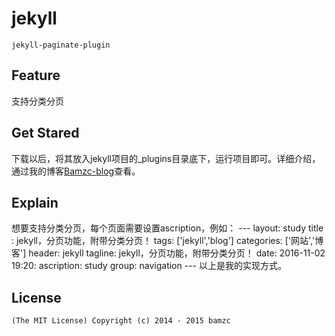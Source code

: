 # jekyll

	jekyll-paginate-plugin

## Feature
支持分类分页
 
## Get Stared

 下载以后，将其放入jekyll项目的_plugins目录底下，运行项目即可。详细介绍，通过我的博客[Bamzc-blog](http://www.bamzc.top/2016/11/03/jekyll-paginate)查看。
	
## Explain

想要支持分类分页，每个页面需要设置ascription，例如：
	---
	layout: study
	title : jekyll，分页功能，附带分类分页！
	tags: ['jekyll','blog']
	categories: ['网站','博客']
	header: jekyll
	tagline: jekyll，分页功能，附带分类分页！
	date: 2016-11-02 19:20:
	ascription: study
	group: navigation
	---
以上是我的实现方式。
  
## License
 	(The MIT License) Copyright (c) 2014 - 2015 bamzc
